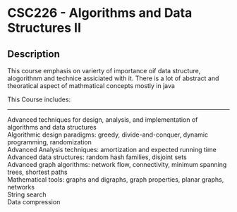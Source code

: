 # CSC226 - Algorithms and Data Structures II

## Description  


This course emphasis on varierty of importance oif data structure, alogorithnm and technice assiciated with it.  There is a lot of abstract and theoratical aspect of mathmatical concepts mostly in java

This Course includes:

***
Advanced techniques for design, analysis, and implementation of algorithms and data structures  
Algorithmic design paradigms: greedy, divide-and-conquer, dynamic programming, randomization  
Advanced Analysis techniques: amortization and expected running time  
Advanced data structures: random hash families, disjoint sets  
Advanced graph algorithms: network flow, connectivity, minimum spanning trees, shortest paths  
Mathematical tools: graphs and digraphs, graph properties, planar graphs, networks  
String search  
Data compression  
